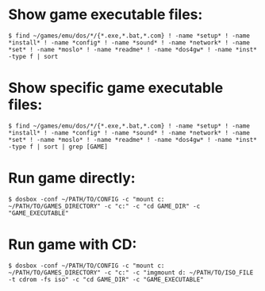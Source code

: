 # Show game executable files:
```
$ find ~/games/emu/dos/*/{*.exe,*.bat,*.com} ! -name *setup* ! -name *install* ! -name *config* ! -name *sound* ! -name *network* ! -name *set* ! -name *moslo* ! -name *readme* ! -name *dos4gw* ! -name *inst*  -type f | sort
```

# Show specific game executable files:
```
$ find ~/games/emu/dos/*/{*.exe,*.bat,*.com} ! -name *setup* ! -name *install* ! -name *config* ! -name *sound* ! -name *network* ! -name *set* ! -name *moslo* ! -name *readme* ! -name *dos4gw* ! -name *inst*  -type f | sort | grep [GAME]
```

# Run game directly:
```
$ dosbox -conf ~/PATH/TO/CONFIG -c "mount c: ~/PATH/TO/GAMES_DIRECTORY" -c "c:" -c "cd GAME_DIR" -c "GAME_EXECUTABLE"
```

# Run game with CD:
```
$ dosbox -conf ~/PATH/TO/CONFIG -c "mount c: ~/PATH/TO/GAMES_DIRECTORY" -c "c:" -c "imgmount d: ~/PATH/TO/ISO_FILE -t cdrom -fs iso" -c "cd GAME_DIR" -c "GAME_EXECUTABLE"
```
